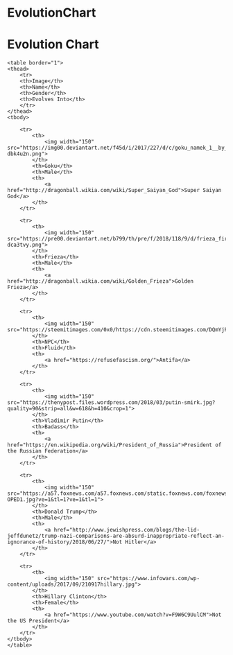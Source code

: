 # EvolutionChart
<!DOCTYPE html>
<html>
<head>
	<title>Evolution Chart</title>
</head>
<body>

<h1>Evolution Chart</h1>

	<table border="1">
	<thead>
		<tr>
		<th>Image</th>
		<th>Name</th>
		<th>Gender</th>
		<th>Evolves Into</th>
		</tr>
	</thead>
	<tbody>
<!-- Goku -->
		<tr>
			<th>
				<img width="150" src="https://img00.deviantart.net/f45d/i/2017/227/d/c/goku_namek_1__by_moncho_m89-dbk4u2n.png">
			</th>
			<th>Goku</th>
			<th>Male</th>
			<th>
				<a href="http://dragonball.wikia.com/wiki/Super_Saiyan_God">Super Saiyan God</a>
			</th>
		</tr>
<!-- Frieza -->	
		<tr>
			<th>
				<img width="150" src="https://pre00.deviantart.net/b799/th/pre/f/2018/118/9/d/frieza_first_form_by_walrusking914-dca3tvy.png">
			</th>
			<th>Frieza</th>
			<th>Male</th>
			<th>
				<a href="http://dragonball.wikia.com/wiki/Golden_Frieza">Golden Frieza</a>
			</th>
		</tr>
<!-- NPC -->		
		<tr>
			<th>
				<img width="150" src="https://steemitimages.com/0x0/https://cdn.steemitimages.com/DQmYjP6w11wAuWebCybbfLMcJizwvGf7uaAwSYuQeyHgpca/NPC%20Head.png">
			</th>
			<th>NPC</th>
			<th>Fluid</th>
			<th>
				<a href="https://refusefascism.org/">Antifa</a>
			</th>
		</tr>
<!-- Putin -->		
		<tr>
			<th>
				<img width="150" src="https://thenypost.files.wordpress.com/2018/03/putin-smirk.jpg?quality=90&strip=all&w=618&h=410&crop=1">
			</th>
			<th>Vladimir Putin</th>
			<th>Badass</th>
			<th>
				<a href="https://en.wikipedia.org/wiki/President_of_Russia">President of the Russian Federation</a>
			</th>
		</tr>
<!-- Trump -->		
		<tr>
			<th>
				<img width="150" src="https://a57.foxnews.com/a57.foxnews.com/static.foxnews.com/foxnews.com/content/uploads/2018/11/640/320/1862/1048/Trump-OPED1.jpg?ve=1&tl=1?ve=1&tl=1">
			</th>
			<th>Donald Trump</th>
			<th>Male</th>
			<th>
				<a href="http://www.jewishpress.com/blogs/the-lid-jeffdunetz/trump-nazi-comparisons-are-absurd-inappropriate-reflect-an-ignorance-of-history/2018/06/27/">Not Hitler</a>
			</th>
		</tr>
<!-- Hillary Clinton -->		
		<tr>
			<th>
				<img width="150" src="https://www.infowars.com/wp-content/uploads/2017/09/210917hillary.jpg">
			</th>
			<th>Hillary Clinton</th>
			<th>Female</th>
			<th>
				<a href="https://www.youtube.com/watch?v=F9W6C9UulCM">Not the US President</a>
			</th>
		</tr>
	</tbody>
	</table>
</body>
</html>
